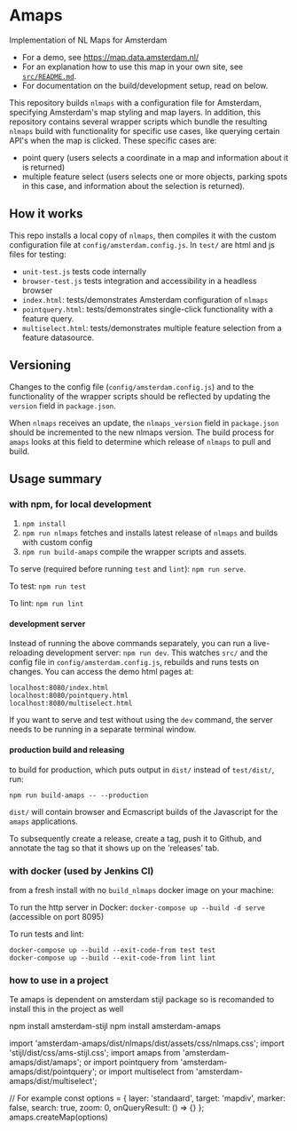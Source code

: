 # Amaps
Implementation of NL Maps for Amsterdam

* For a demo, see https://map.data.amsterdam.nl/
* For an explanation how to use this map in your own site, see [`src/README.md`](src/README.md).
* For documentation on the build/development setup, read on below.

This repository builds `nlmaps` with a configuration file for Amsterdam, specifying Amsterdam's map styling and map layers. In addition, this repository contains several wrapper scripts which bundle the resulting `nlmaps` build with functionality for specific use cases, like querying certain API's when the map is clicked. These specific cases are:

* point query (users selects a coordinate in a map and information about it is returned)
* multiple feature select (users selects one or more objects, parking spots in this case, and information about the selection is returned).


## How it works
This repo installs a local copy of `nlmaps`, then compiles it with the custom configuration file at `config/amsterdam.config.js`. In `test/` are html and js files for testing:

- `unit-test.js` tests code internally
- `browser-test.js` tests integration and accessibility in a headless browser
- `index.html`: tests/demonstrates Amsterdam configuration of `nlmaps`
- `pointquery.html`: tests/demonstrates single-click functionality with a feature query.
- `multiselect.html`: tests/demonstrates multiple feature selection from a feature datasource.


Versioning
----------
Changes to the config file (`config/amsterdam.config.js`) and to the functionality of the wrapper scripts should be reflected by updating the `version` field in `package.json`.

When `nlmaps` receives an update, the `nlmaps_version` field in `package.json` should be incremented to the new nlmaps version. The build process for `amaps` looks at this field to determine which release of `nlmaps` to pull and build.


Usage summary
-------------

### with npm, for local development

1. `npm install`
2. `npm run nlmaps` fetches and installs latest release of `nlmaps` and builds with custom config
3. `npm run build-amaps` compile the wrapper scripts and assets.

To serve (required before running `test` and `lint`): `npm run serve`.

To test: `npm run test`

To lint: `npm run lint`


#### development server
Instead of running the above commands separately, you can run a live-reloading development server: `npm run dev`. This watches `src/` and the config file in `config/amsterdam.config.js`, rebuilds and runs tests on changes. You can access the demo html pages at:

    localhost:8080/index.html
    localhost:8080/pointquery.html
    localhost:8080/multiselect.html

If you want to serve and test without using the `dev` command, the server needs to be running in a separate terminal window.

#### production build and releasing

to build for production, which puts output in `dist/` instead of `test/dist/`, run:


`npm run build-amaps -- --production`

`dist/` will contain browser and Ecmascript builds of the Javascript for the `amaps` applications.

To subsequently create a release, create a tag, push it to Github, and annotate the tag so that it shows up on the 'releases' tab.


### with docker (used by Jenkins CI)

from a fresh install with no `build_nlmaps` docker image on your machine:

To run the http server in Docker: `docker-compose up --build -d serve` (accessible on port 8095)

To run tests and lint:

    docker-compose up --build --exit-code-from test test
    docker-compose up --build --exit-code-from lint lint

### how to use in a project

Te amaps is dependent on amsterdam stijl package so is recomanded to install this in the project as well

npm install amsterdam-stijl
npm install amsterdam-amaps

import 'amsterdam-amaps/dist/nlmaps/dist/assets/css/nlmaps.css';
import 'stijl/dist/css/ams-stijl.css';
import amaps from 'amsterdam-amaps/dist/amaps';
or import pointquery from 'amsterdam-amaps/dist/pointquery';
or import multiselect from 'amsterdam-amaps/dist/multiselect';

// For example
const options = {
        layer: 'standaard',
        target: 'mapdiv',
        marker: false,
        search: true,
        zoom: 0,
        onQueryResult: () => {}
      };
amaps.createMap(options)



